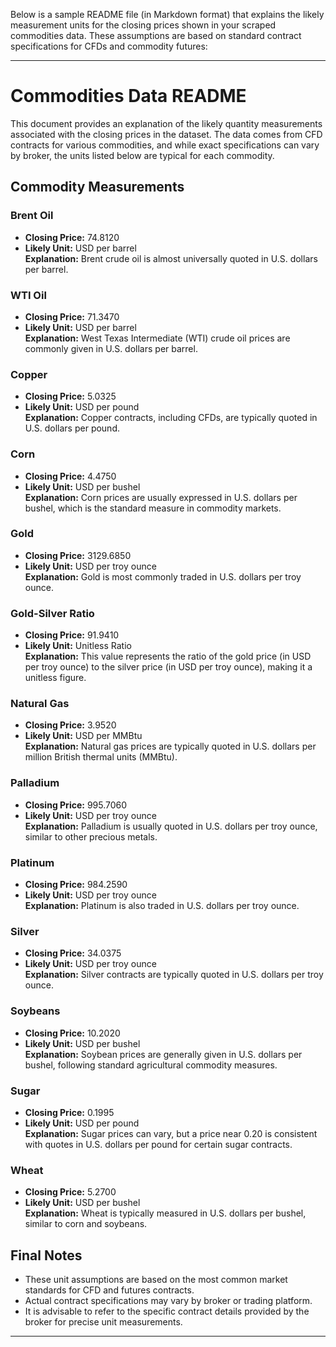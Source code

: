 Below is a sample README file (in Markdown format) that explains the likely measurement units for the closing prices shown in your scraped commodities data. These assumptions are based on standard contract specifications for CFDs and commodity futures:

---

# Commodities Data README

This document provides an explanation of the likely quantity measurements associated with the closing prices in the dataset. The data comes from CFD contracts for various commodities, and while exact specifications can vary by broker, the units listed below are typical for each commodity.

## Commodity Measurements

### Brent Oil
- **Closing Price:** 74.8120
- **Likely Unit:** USD per barrel  
  **Explanation:** Brent crude oil is almost universally quoted in U.S. dollars per barrel.

### WTI Oil
- **Closing Price:** 71.3470
- **Likely Unit:** USD per barrel  
  **Explanation:** West Texas Intermediate (WTI) crude oil prices are commonly given in U.S. dollars per barrel.

### Copper
- **Closing Price:** 5.0325
- **Likely Unit:** USD per pound  
  **Explanation:** Copper contracts, including CFDs, are typically quoted in U.S. dollars per pound.

### Corn
- **Closing Price:** 4.4750
- **Likely Unit:** USD per bushel  
  **Explanation:** Corn prices are usually expressed in U.S. dollars per bushel, which is the standard measure in commodity markets.

### Gold
- **Closing Price:** 3129.6850
- **Likely Unit:** USD per troy ounce  
  **Explanation:** Gold is most commonly traded in U.S. dollars per troy ounce.

### Gold-Silver Ratio
- **Closing Price:** 91.9410
- **Likely Unit:** Unitless Ratio  
  **Explanation:** This value represents the ratio of the gold price (in USD per troy ounce) to the silver price (in USD per troy ounce), making it a unitless figure.

### Natural Gas
- **Closing Price:** 3.9520
- **Likely Unit:** USD per MMBtu  
  **Explanation:** Natural gas prices are typically quoted in U.S. dollars per million British thermal units (MMBtu).

### Palladium
- **Closing Price:** 995.7060
- **Likely Unit:** USD per troy ounce  
  **Explanation:** Palladium is usually quoted in U.S. dollars per troy ounce, similar to other precious metals.

### Platinum
- **Closing Price:** 984.2590
- **Likely Unit:** USD per troy ounce  
  **Explanation:** Platinum is also traded in U.S. dollars per troy ounce.

### Silver
- **Closing Price:** 34.0375
- **Likely Unit:** USD per troy ounce  
  **Explanation:** Silver contracts are typically quoted in U.S. dollars per troy ounce.

### Soybeans
- **Closing Price:** 10.2020
- **Likely Unit:** USD per bushel  
  **Explanation:** Soybean prices are generally given in U.S. dollars per bushel, following standard agricultural commodity measures.

### Sugar
- **Closing Price:** 0.1995
- **Likely Unit:** USD per pound  
  **Explanation:** Sugar prices can vary, but a price near 0.20 is consistent with quotes in U.S. dollars per pound for certain sugar contracts.

### Wheat
- **Closing Price:** 5.2700
- **Likely Unit:** USD per bushel  
  **Explanation:** Wheat is typically measured in U.S. dollars per bushel, similar to corn and soybeans.

## Final Notes

- These unit assumptions are based on the most common market standards for CFD and futures contracts.  
- Actual contract specifications may vary by broker or trading platform.  
- It is advisable to refer to the specific contract details provided by the broker for precise unit measurements.

---